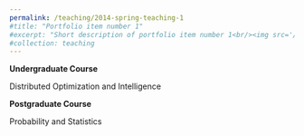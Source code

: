 ```yaml
---
permalink: /teaching/2014-spring-teaching-1
#title: "Portfolio item number 1"
#excerpt: "Short description of portfolio item number 1<br/><img src='/images/500x300.png'>"
#collection: teaching
---
```



__Undergraduate Course__

Distributed Optimization and Intelligence

__Postgraduate Course__

Probability and Statistics
